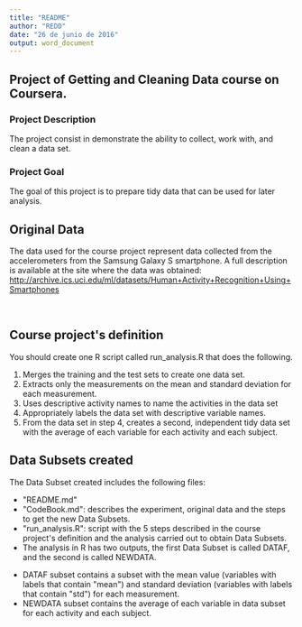 ```yaml
---
title: "README"
author: "REDD"
date: "26 de junio de 2016"
output: word_document
---
```

## Project of Getting and Cleaning Data course on Coursera.  
### Project Description  
The project consist in demonstrate the ability to collect, work with, and clean a data set.   
### Project Goal  
The goal of this project is to prepare tidy data that can be used for later analysis.
## Original Data   
The data used for the course project represent data collected from the accelerometers from the Samsung Galaxy S smartphone. A full description is available at the site where the data was obtained: <http://archive.ics.uci.edu/ml/datasets/Human+Activity+Recognition+Using+Smartphones>

<br>

## Course project's definition
You should create one R script called run_analysis.R that does the following.
1.	Merges the training and the test sets to create one data set.
2.	Extracts only the measurements on the mean and standard deviation for each measurement.
3.	Uses descriptive activity names to name the activities in the data set
4.	Appropriately labels the data set with descriptive variable names.
5.	From the data set in step 4, creates a second, independent tidy data set with the average of each variable for each activity and each subject.

## Data Subsets created
The Data Subset created includes the following files:
- "README.md" 
- "CodeBook.md": describes the experiment, original data and the steps to get the new Data Subsets.
- "run_analysis.R": script with the 5 steps described in the course project's definition and the analysis carried out to obtain Data Subsets. 
- The analysis in R has two outputs, the first Data Subset is called DATAF, and the second is called NEWDATA.
* DATAF subset contains a subset with the mean value (variables with labels that contain "mean") and standard deviation (variables with labels that contain "std") for each measurement.
* NEWDATA subset contains the average of each variable in data subset for each activity and each subject.
